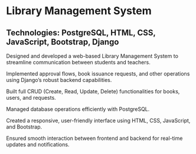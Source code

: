 # Library Management System
## Technologies: PostgreSQL, HTML, CSS, JavaScript, Bootstrap, Django

Designed and developed a web-based Library Management System to streamline communication between students and teachers.

Implemented approval flows, book issuance requests, and other operations using Django’s robust backend capabilities.

Built full CRUD (Create, Read, Update, Delete) functionalities for books, users, and requests.

Managed database operations efficiently with PostgreSQL.

Created a responsive, user-friendly interface using HTML, CSS, JavaScript, and Bootstrap.

Ensured smooth interaction between frontend and backend for real-time updates and notifications.

